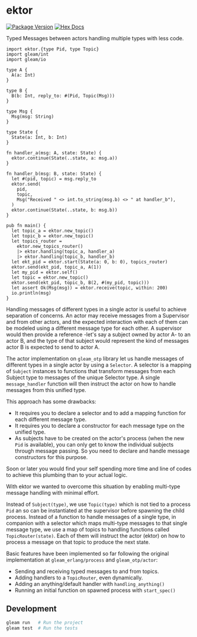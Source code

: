 # ektor

[![Package Version](https://img.shields.io/hexpm/v/ektor)](https://hex.pm/packages/ektor)
[![Hex Docs](https://img.shields.io/badge/hex-docs-ffaff3)](https://hexdocs.pm/ektor/)

Typed Messages between actors handling multiple types with less code.


```gleam
import ektor.{type Pid, type Topic}
import gleam/int
import gleam/io

type A {
  A(a: Int)
}

type B {
  B(b: Int, reply_to: #(Pid, Topic(Msg)))
}

type Msg {
  Msg(msg: String)
}

type State {
  State(a: Int, b: Int)
}

fn handler_a(msg: A, state: State) {
  ektor.continue(State(..state, a: msg.a))
}

fn handler_b(msg: B, state: State) {
  let #(pid, topic) = msg.reply_to
  ektor.send(
    pid,
    topic,
    Msg("Received " <> int.to_string(msg.b) <> " at handler_b"),
  )
  ektor.continue(State(..state, b: msg.b))
}

pub fn main() {
  let topic_a = ektor.new_topic()
  let topic_b = ektor.new_topic()
  let topics_router =
    ektor.new_topics_router()
    |> ektor.handling(topic_a, handler_a)
    |> ektor.handling(topic_b, handler_b)
  let ekt_pid = ektor.start(State(a: 0, b: 0), topics_router)
  ektor.send(ekt_pid, topic_a, A(1))
  let my_pid = ektor.self()
  let topic = ektor.new_topic()
  ektor.send(ekt_pid, topic_b, B(2, #(my_pid, topic)))
  let assert Ok(Msg(msg)) = ektor.receive(topic, within: 200)
  io.println(msg)
}
```

Handling messages of different types in a single actor is useful to achieve separation of concerns. An actor may receive messages from a Supervisor and from other actors, and the expected interaction with each of them can be modeled using a different message type for each other. A supervisor would then provide a reference -let's say a subject owned by actor A- to an actor B, and the type of that subject would represent the kind of messages actor B is expected to send to actor A.

The actor implementation on `gleam_otp` library let us handle messages of different types in a single actor by using a `Selector`. A selector is a mapping of `Subject` instances to functions that transform messages from each Subject type to messages of the unique Selector type. A single `message_handler` function will then instruct the actor on how to handle messages from this unified type.

This approach has some drawbacks:
- It requires you to declare a selector and to add a mapping function for each different message type.
- It requires you to declare a constructor for each message type on the unified type.
- As subjects have to be created on the actor's process (when the new `Pid` is available), you can only get to know the individual subjects through message passing. So you need to declare and handle message constructors for this purpose.

Soon or later you would find your self spending more time and line of codes to achieve this plumbing than to your actual logic.

With ektor we wanted to overcome this situation by enabling multi-type message handling with minimal effort.

Instead of `Subject(type)`, we use `Topic(type)` which is not tied to a process `Pid` an so can be instantiated at the supervisor before spawning the child process.
Instead of a function to handle messages of a single type, in companion with a selector which maps multi-type messages to that single message type, we use a map of topics to handling functions called `TopicRouter(state)`. Each of them will instruct the actor (ektor) on how to process a message on that topic to produce the next state.

Basic features have been implemented so far following the original implementation at `gleam_erlang/process` and `gleam_otp/actor`:
  - Sending and receiving typed messages to and from topics.
  - Adding handlers to a `TopicRouter`, even dynamically.
  - Adding an anything/default handler with `handling_anything()`
  - Running an initial function  on spawned process with `start_spec()`

## Development

```sh
gleam run   # Run the project
gleam test  # Run the tests
```
